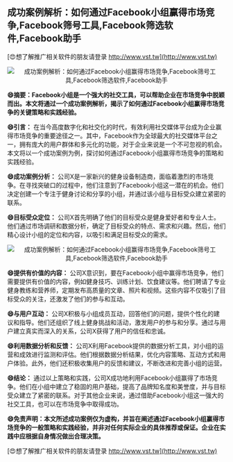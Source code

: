 ## **成功案例解析：如何通过Facebook小组赢得市场竞争,Facebook筛号工具,Facebook筛选软件,Facebook助手**

[😍想了解推广相关软件的朋友请登录 http://www.vst.tw](http://www.vst.tw)

 <center><img src="https://vst.tw/MP4/tuiguang/png/8.png" alt="成功案例解析：如何通过Facebook小组赢得市场竞争,Facebook筛号工具,Facebook筛选软件,Facebook助手"></center>

**😄摘要：Facebook小组是一个强大的社交工具，可以帮助企业在市场竞争中脱颖而出。本文将通过一个成功案例解析，揭示了如何通过Facebook小组赢得市场竞争的关键策略和实践经验。**

**😄引言：**
在当今高度数字化和社交化的时代，有效利用社交媒体平台成为企业赢得市场竞争的重要途径之一。其中，Facebook作为全球最大的社交媒体平台之一，拥有庞大的用户群体和多元化的功能，对于企业来说是一个不可忽视的机会。本文将以一个成功案例为例，探讨如何通过Facebook小组赢得市场竞争的策略和实践经验。

**😄成功案例分析：**
公司X是一家新兴的健身设备制造商，面临着激烈的市场竞争。在寻找突破口的过程中，他们注意到了Facebook小组这一潜在的机会。他们决定创建一个专注于健身讨论和分享的小组，并通过该小组与目标受众建立紧密的联系。

**😄目标受众定位：**
公司X首先明确了他们的目标受众是健身爱好者和专业人士。他们通过市场调研和数据分析，确定了目标受众的特点、需求和兴趣。然后，他们精心设计小组的定位和内容，以吸引和满足目标受众的需求。

 <center><img src="https://vst.tw/MP4/tuiguang/png/8.png" alt="成功案例解析：如何通过Facebook小组赢得市场竞争,Facebook筛号工具,Facebook筛选软件,Facebook助手"></center>

**😄提供有价值的内容：**
公司X意识到，要在Facebook小组中赢得市场竞争，他们需要提供有价值的内容，例如健身技巧、训练计划、饮食建议等。他们聘请了专业健身教练和营养师，定期发布高质量的文章、照片和视频。这些内容不仅吸引了目标受众的关注，还激发了他们的参与和互动。

**😄与用户互动：**
公司X积极与小组成员互动，回答他们的问题，提供个性化的建议和指导。他们还组织了线上健身挑战和活动，激发用户的参与和分享。通过与用户建立真实而深入的关系，公司X获得了用户的信任和忠诚。

**😄利用数据分析和反馈：**
公司X利用Facebook提供的数据分析工具，对小组的运营和成效进行监测和评估。他们根据数据分析结果，优化内容策略、互动方式和用户体验。此外，他们还积极收集用户的反馈和建议，不断改进和完善小组的运营。

**😄结论：**
通过以上策略和实践，公司X成功地利用Facebook小组赢得了市场竞争。他们在小组中建立了稳固的用户基础，提高了品牌知名度和美誉度，并与目标受众建立了紧密的联系。对于其他企业来说，通过借助Facebook小组这一强大的社交工具，也可以在市场竞争中取得成功。

**😄免责声明：本文所述成功案例仅为虚构，并旨在阐述通过Facebook小组赢得市场竞争的一般策略和实践经验，并非对任何实际企业的具体推荐或保证。企业在实践中应根据自身情况做出合理决策。**

[😍想了解推广相关软件的朋友请登录 http://www.vst.tw](http://www.vst.tw)



